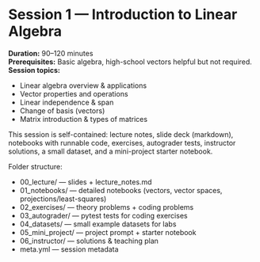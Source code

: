 # Session 1 — Introduction to Linear Algebra

**Duration:** 90–120 minutes  
**Prerequisites:** Basic algebra, high-school vectors helpful but not required.  
**Session topics:**  
- Linear algebra overview & applications  
- Vector properties and operations  
- Linear independence & span  
- Change of basis (vectors)  
- Matrix introduction & types of matrices

This session is self-contained: lecture notes, slide deck (markdown), notebooks with runnable code, exercises, autograder tests, instructor solutions, a small dataset, and a mini-project starter notebook.

Folder structure:
- 00_lecture/ — slides + lecture_notes.md
- 01_notebooks/ — detailed notebooks (vectors, vector spaces, projections/least-squares)
- 02_exercises/ — theory problems + coding problems
- 03_autograder/ — pytest tests for coding exercises
- 04_datasets/ — small example datasets for labs
- 05_mini_project/ — project prompt + starter notebook
- 06_instructor/ — solutions & teaching plan
- meta.yml — session metadata